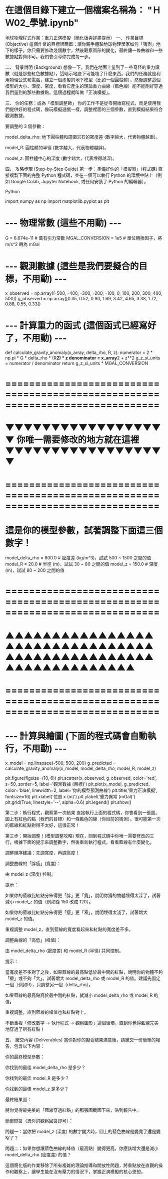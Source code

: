 # 在這個目錄下建立一個檔案名稱為： "ＨＷ02_學號.ipynb"

地球物理程式作業：重力正演模擬（簡化版與詳盡提示）
一、 作業目標 (Objective)
這個作業的目標很簡單：讓你親手體驗地球物理學家如何「猜測」地下的樣子。你只需要修改幾個數字，然後觀察圖形的變化，最終讓一條曲線和一些數據點對齊即可。我們會引導你完成每一步。

二、 背景說明 (Background)
想像一下，我們在地面上量到了一些奇怪的重力讀數（就是那些紅色數據點），這暗示地底下可能埋了什麼東西。我們的任務就是利用物理公式和電腦，建立一個虛擬的地下模型（比如一個圓柱體），然後調整這個模型的大小、深度、密度，看看它產生的理論重力曲線（藍色線）能不能剛好穿過我們量到的那些數據點。這個過程就叫做「正演模擬」。

三、 你的任務：成為「模型調整師」
你的工作不是從零開始寫程式，而是使用我們提供好的程式碼，像玩模擬遊戲一樣，調整裡面的三個參數，直到模擬結果符合觀測數據。

要調整的 3 個參數：

model_delta_rho: 地下圓柱體和周圍岩石的密度差 (數字越大，代表物體越重)。

model_R: 圓柱體的半徑 (數字越大，代表物體越胖)。

model_z: 圓柱體中心的深度 (數字越大，代表埋得越深)。

四、 攻略步驟 (Step-by-Step Guide)
第一步：準備好你的「模擬器」(程式碼)
直接複製下面的完整 Python 程式碼，並在一個可以執行 Python 的環境中貼上（例如 Google Colab, Jupyter Notebook, 或任何安裝了 Python 的編輯器）。

Python

import numpy as np
import matplotlib.pyplot as plt

# --- 物理常數 (這些不用動) ---
G = 6.674e-11      # 萬有引力常數
MGAL_CONVERSION = 1e5 # 單位轉換因子，將 m/s^2 轉為 mGal

# --- 觀測數據 (這些是我們要擬合的目標，不用動) ---
x_observed = np.array([-500, -400, -300, -200, -100, 0, 100, 200, 300, 400, 500])
g_observed = np.array([0.35, 0.52, 0.90, 1.69, 3.42, 4.65, 3.38, 1.72, 0.88, 0.55, 0.33])

# --- 計算重力的函式 (這個函式已經寫好了，不用動) ---
def calculate_gravity_anomaly(x_array, delta_rho, R, z):
    numerator = 2 * np.pi * G * delta_rho * (R**2) * z
    denominator = x_array**2 + z**2
    g_z_si_units = numerator / denominator
    return g_z_si_units * MGAL_CONVERSION

# ==============================================================================
# ▼▼▼▼▼▼▼▼▼▼▼▼▼▼▼▼▼▼ 你唯一需要修改的地方就在這裡 ▼▼▼▼▼▼▼▼▼▼▼▼▼▼▼▼▼▼
# ==============================================================================

# 這是你的模型參數，試著調整下面這三個數字！
model_delta_rho = 800.0  # 密度差 (kg/m^3)，試試 500 ~ 1500 之間的值
model_R = 20.0           # 半徑 (m)，試試 30 ~ 80 之間的值
model_z = 150.0          # 深度 (m)，試試 80 ~ 200 之間的值

# ==============================================================================
# ▲▲▲▲▲▲▲▲▲▲▲▲▲▲▲▲▲▲▲▲▲▲▲▲▲▲▲▲▲▲▲▲▲▲▲▲▲▲▲▲▲▲▲▲▲▲▲▲▲▲▲▲▲▲▲▲▲▲▲▲▲▲
# ==============================================================================

# --- 計算與繪圖 (下面的程式碼會自動執行，不用動) ---
x_model = np.linspace(-500, 500, 200)
g_predicted = calculate_gravity_anomaly(x_model, model_delta_rho, model_R, model_z)

plt.figure(figsize=(10, 6))
plt.scatter(x_observed, g_observed, color='red', s=50, zorder=5, label='觀測數據 (目標)')
plt.plot(x_model, g_predicted, color='blue', linewidth=2, label='你的模型預測曲線')
plt.title('重力正演模擬', fontsize=16)
plt.xlabel('位置 x (m)')
plt.ylabel('重力異常 (mGal)')
plt.grid(True, linestyle='--', alpha=0.6)
plt.legend()
plt.show()

第二步：執行程式，觀察第一次結果
直接執行上面的程式碼，你會看到一張圖。圖上有紅色的點（我們的目標）和一條藍色的線（你目前的猜測）。很可能第一次的藍線和紅點對得不太好，這很正常！

第三步：開始調整！(模型調整攻略)
現在，回到程式碼中你唯一需要修改的三行，根據下面的提示來調整數字，然後重新執行程式，看看藍線有什麼變化。

調整順序建議：先調寬度，再調高度！

調整曲線的「胖瘦」(寬度)：

由 model_z (深度) 控制。

提示：

如果你的藍線比紅點分佈得更「胖」更「寬」，說明你猜的物體埋得太深了，試著減小 model_z 的值（例如從 150 改成 120）。

如果你的藍線比紅點分佈得更「瘦」更「窄」，說明埋得太淺了，試著增大 model_z 的值。

重複調整 model_z，直到藍線的寬度看起來和紅點的寬度差不多。

調整曲線的「高低」(峰值)：

由 model_delta_rho (密度差) 和 model_R (半徑) 共同控制。

提示：

當寬度差不多對了之後，如果藍線的最高點低於最中間的紅點，說明你的物體不夠「重」或不夠「大」。試著增大 model_delta_rho 或 model_R 的值。建議先固定一個（例如R），只調整另一個（delta_rho）。

如果藍線的最高點高於最中間的紅點，就減小 model_delta_rho 或 model_R 的值。

重複調整，直到藍線的峰值也和紅點對上。

不斷重複「修改數字 -> 執行程式 -> 觀察圖形」這個循環，直到你覺得藍線完美地穿過了所有紅點！

五、 繳交內容 (Deliverables)
當你對你的擬合結果滿意後，請繳交一份簡單的報告，包含以下內容：

你的最終模型參數：

你找到的最佳 model_delta_rho 是多少？

你找到的最佳 model_R 是多少？

你找到的最佳 model_z 是多少？

最終結果圖：

將你覺得最完美的「藍線穿過紅點」的那張圖截圖下來，貼到報告中。

簡單問答（憑你的觀察回答即可）：

問題一：當你把 model_z (深度) 的數字變大時，圖上的藍色曲線是變寬了還是變窄了？

問題二：如果你想讓藍色曲線的峰值（最高點）變得更高，你應該增大還是減小 model_delta_rho (密度差) 的值？

這個簡化版的作業移除了所有複雜的理論推導和開放性問題，將重點放在直觀的操作和觀察上，讓學生能在沒有壓力的情況下，掌握正演模擬的核心思想。